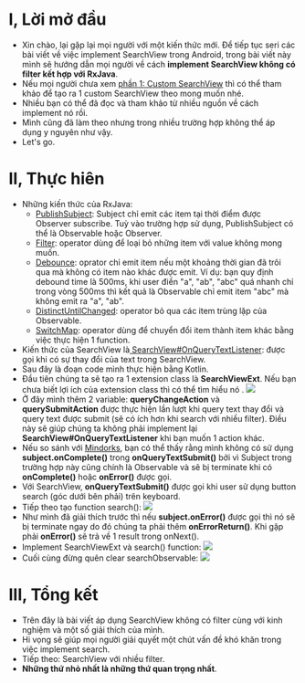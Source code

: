 # I, Lời mở đầu
* Xin chào, lại gặp lại mọi người với một kiến thức mới. Để tiếp tục seri các bài viết về việc implement SearchView trong Android, trong bài viết này mình sẽ hướng dẫn mọi người về cách **implement SearchView không có filter kết hợp với RxJava**.
* Nếu mọi người chưa xem [phần 1: Custom SearchView](https://viblo.asia/p/custom-searchview-giong-voi-google-search-QpmlepGmZrd) thì có thể tham khảo để tạo ra 1 custom SearchView theo mong muốn nhé.
* Nhiều bạn có thể đã đọc và tham khảo từ nhiều nguồn về cách implement nó rồi.
* Mình cũng đã làm theo nhưng trong nhiều trường hợp không thể áp dụng y nguyên như vậy.
* Let's go.

# II, Thực hiên
* Những kiến thức của RxJava:
    * [PublishSubject](http://reactivex.io/RxJava/javadoc/io/reactivex/subjects/PublishSubject.html):  Subject chỉ emit các item tại thời điểm được Observer subscribe. Tuỳ vào trường hợp sử dụng, PublishSubject có thể là Observable hoặc Observer.
    * [Filter](http://reactivex.io/documentation/operators/filter.html): operator dùng để loại bỏ những item với value không mong muốn.
    * [Debounce](http://reactivex.io/documentation/operators/debounce.html): oprator chỉ emit item nếu một khoảng thời gian đã trôi qua mà không có item nào khác được emit. Ví dụ: bạn quy định debound time là 500ms, khi user điền "a", "ab", "abc" quá nhanh chỉ trong vòng 500ms thì kết quả là Observable chỉ emit item "abc" mà không emit ra "a", "ab".
    * [DistinctUntilChanged](http://reactivex.io/documentation/operators/distinct.html): operator bỏ qua các item trùng lặp của Observable. 
    * [SwitchMap](http://reactivex.io/documentation/operators/map.html): operator dùng để chuyển đổi item thành item khác bằng việc thực hiện 1 function.
* Kiến thức của SearchView là[ SearchView#OnQueryTextListener](https://developer.android.com/reference/kotlin/androidx/appcompat/widget/SearchView.OnQueryTextListener): được gọi khi có sự thay đổi của text trong SearchView.
* Sau đây là đoạn code mình thực hiện bằng Kotlin.
* Đầu tiên chúng ta sẽ tạo ra 1 extension class là **SearchViewExt**. Nếu bạn chưa biết lợi ích của extension class thì có thể tìm hiểu nó .
![](https://images.viblo.asia/5535cbae-b50a-42ba-938f-5d296cf3a52c.png)
* Ở đây mình thêm 2 variable: **queryChangeAction** và **querySubmitAction** được thực hiện lần lượt khi query text thay đổi và query text được submit (sẽ có ích hơn khi search với nhiều filter). Điều này sẽ giúp chúng ta không phải implement lại **SearchView#OnQueryTextListener** khi bạn muốn 1 action khác.
* Nếu so sánh với [Mindorks](https://blog.mindorks.com/implement-search-using-rxjava-operators-c8882b64fe1d), bạn có thể thấy rằng mình không có sử dụng **subject.onComplete()** trong **onQueryTextSubmit()** bởi vì Subject trong trường hợp này cũng chính là Observable và sẽ bị terminate khi có **onComplete()** hoặc **onError()** được gọi.
* Với SearchView, **onQueryTextSubmit()** được gọi khi user sử dụng button search (góc dưới bên phải) trên keyboard. 
* Tiếp theo tạo function search():
![](https://images.viblo.asia/dddc4732-bdd8-4d72-a63e-3c1349a0188c.png)
* Như mình đã giải thích trước thì nếu **subject.onError()** được gọi thì nó sẽ bị terminate ngay do đó chúng ta phải thêm **onErrorReturn()**. Khi gặp phải **onError()** sẽ trả về 1 result trong onNext().
* Implement SearchViewExt và search() function:
![](https://images.viblo.asia/dc0ced42-cdfe-4181-928c-adba080c3ea6.png)
* Cuối cùng đừng quên clear searchObservable:
![](https://images.viblo.asia/4c269a40-9d3a-41da-88a4-970bdbdd25a6.png)
# III, Tổng kết
* Trên đây là bài viết áp dụng SearchView không có filter cùng với kinh nghiệm và một số giải thích của mình.
* Hi vọng sẽ giúp mọi người giải quyết một chút vấn đề khó khăn trong việc implement search.
* Tiếp theo: SearchView với nhiều filter.
* **Những thứ nhỏ nhất là những thứ quan trọng nhất**.